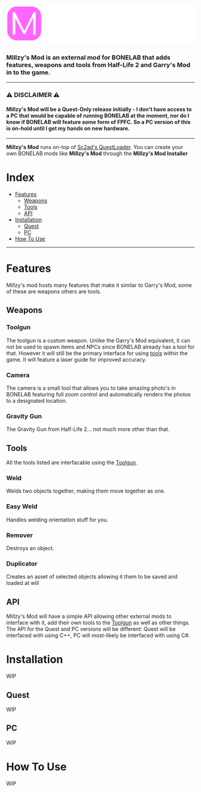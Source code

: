 ![](https://github.com/MillzyDev/MillzysMod/raw/main/resources/MM-full-small-cropped.png)
-----
### Millzy's Mod is an external mod for BONELAB that adds features, weapons and tools from Half-Life 2 and Garry's Mod in to the game.
-----
### ⚠️ DISCLAIMER ⚠️
#### Millzy's Mod will be a Quest-Only release initially - I don't have access to a PC that would be capable of running BONELAB at the moment, nor do I know if BONELAB will feature some form of FPFC. So a PC version of this is on-hold until I get my hands on new hardware.
-----

**Millzy's Mod** runs on-top of [Sc2ad's QuestLoader](https://github.com/sc2ad/QuestLoader). You can create your own BONELAB mods like **Millzy's Mod** through the **Millzy's Mod Installer**

# Index
- [Features](#features)
  - [Weapons](#weapons)
  - [Tools](#tools)
  - [API](#api)
- [Installation](#installation)
  - [Quest](#quest)
  - [PC](#pc)
- [How To Use](#how-to-use)

-----

# Features
Millzy's mod hosts many features that make it similar to Garry's Mod, some of these are weapons others are tools.

## Weapons

### Toolgun
The toolgun is a custom weapon. Unlike the Garry's Mod equivalent, it can not be used to spawn items and NPCs since BONELAB already has a tool for that. However it will still be the primary interface for using [tools](#tools) within the game. It will feature a laser guide for improved accuracy.

### Camera
The camera is a small tool that allows you to take amazing photo's in BONELAB featuring full zoom control and automatically renders the photos to a designated location.

### Gravity Gun
The Gravity Gun from Half-Life 2... not much more other than that.

## Tools
All the tools listed are interfacable using the [Toolgun](#toolgun).

### Weld
Welds two objects together, making them move together as one.

### Easy Weld
Handles welding orientation stuff for you.

### Remover
Destroys an object.

### Duplicator
Creates an asset of selected objects allowing it them to be saved and loaded at will

## API
Millzy's Mod will have a simple API allowing other external mods to interface with it, add their own tools to the [Toolgun](#toolgun) as well as other things. The API for the Quest and PC versions will be different: Quest will be interfaced with using C++, PC will most-likely be interfaced with using C#.

# Installation
WIP
## Quest
WIP
## PC
WIP

# How To Use
WIP
